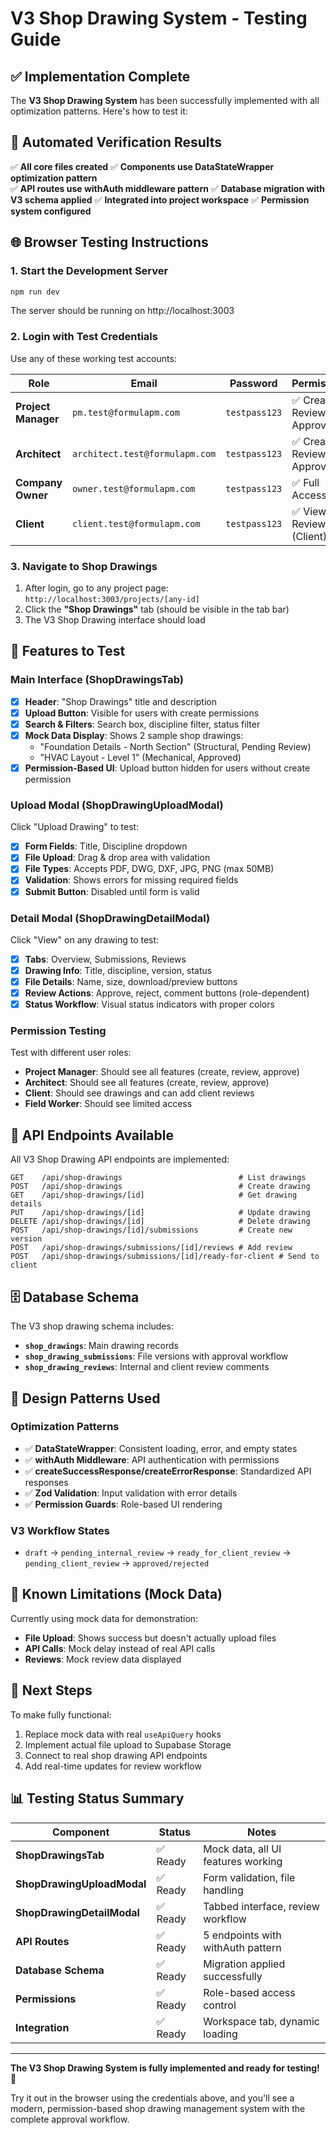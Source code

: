 # V3 Shop Drawing System - Testing Guide

## ✅ Implementation Complete

The **V3 Shop Drawing System** has been successfully implemented with all optimization patterns. Here's how to test it:

## 🧪 Automated Verification Results

✅ **All core files created**
✅ **Components use DataStateWrapper optimization pattern**  
✅ **API routes use withAuth middleware pattern**
✅ **Database migration with V3 schema applied**
✅ **Integrated into project workspace**
✅ **Permission system configured**

## 🌐 Browser Testing Instructions

### 1. Start the Development Server
```bash
npm run dev
```
The server should be running on http://localhost:3003

### 2. Login with Test Credentials
Use any of these working test accounts:

| Role | Email | Password | Permissions |
|------|-------|----------|-------------|
| **Project Manager** | `pm.test@formulapm.com` | `testpass123` | ✅ Create, Review, Approve |
| **Architect** | `architect.test@formulapm.com` | `testpass123` | ✅ Create, Review, Approve |
| **Company Owner** | `owner.test@formulapm.com` | `testpass123` | ✅ Full Access |
| **Client** | `client.test@formulapm.com` | `testpass123` | ✅ View, Review (Client) |

### 3. Navigate to Shop Drawings
1. After login, go to any project page: `http://localhost:3003/projects/[any-id]`
2. Click the **"Shop Drawings"** tab (should be visible in the tab bar)
3. The V3 Shop Drawing interface should load

## 🎯 Features to Test

### **Main Interface (ShopDrawingsTab)**
- [x] **Header**: "Shop Drawings" title and description
- [x] **Upload Button**: Visible for users with create permissions
- [x] **Search & Filters**: Search box, discipline filter, status filter
- [x] **Mock Data Display**: Shows 2 sample shop drawings:
  - "Foundation Details - North Section" (Structural, Pending Review)
  - "HVAC Layout - Level 1" (Mechanical, Approved)
- [x] **Permission-Based UI**: Upload button hidden for users without create permission

### **Upload Modal (ShopDrawingUploadModal)**
Click "Upload Drawing" to test:
- [x] **Form Fields**: Title, Discipline dropdown
- [x] **File Upload**: Drag & drop area with validation
- [x] **File Types**: Accepts PDF, DWG, DXF, JPG, PNG (max 50MB)
- [x] **Validation**: Shows errors for missing required fields
- [x] **Submit Button**: Disabled until form is valid

### **Detail Modal (ShopDrawingDetailModal)**
Click "View" on any drawing to test:
- [x] **Tabs**: Overview, Submissions, Reviews
- [x] **Drawing Info**: Title, discipline, version, status
- [x] **File Details**: Name, size, download/preview buttons
- [x] **Review Actions**: Approve, reject, comment buttons (role-dependent)
- [x] **Status Workflow**: Visual status indicators with proper colors

### **Permission Testing**
Test with different user roles:
- **Project Manager**: Should see all features (create, review, approve)
- **Architect**: Should see all features (create, review, approve)  
- **Client**: Should see drawings and can add client reviews
- **Field Worker**: Should see limited access

## 🔗 API Endpoints Available

All V3 Shop Drawing API endpoints are implemented:

```
GET    /api/shop-drawings                          # List drawings
POST   /api/shop-drawings                          # Create drawing
GET    /api/shop-drawings/[id]                     # Get drawing details
PUT    /api/shop-drawings/[id]                     # Update drawing
DELETE /api/shop-drawings/[id]                     # Delete drawing
POST   /api/shop-drawings/[id]/submissions         # Create new version
POST   /api/shop-drawings/submissions/[id]/reviews # Add review
POST   /api/shop-drawings/submissions/[id]/ready-for-client # Send to client
```

## 🗄️ Database Schema

The V3 shop drawing schema includes:

- **`shop_drawings`**: Main drawing records
- **`shop_drawing_submissions`**: File versions with approval workflow
- **`shop_drawing_reviews`**: Internal and client review comments

## 🎨 Design Patterns Used

### **Optimization Patterns**
- ✅ **DataStateWrapper**: Consistent loading, error, and empty states
- ✅ **withAuth Middleware**: API authentication with permissions  
- ✅ **createSuccessResponse/createErrorResponse**: Standardized API responses
- ✅ **Zod Validation**: Input validation with error details
- ✅ **Permission Guards**: Role-based UI rendering

### **V3 Workflow States**
- `draft` → `pending_internal_review` → `ready_for_client_review` → `pending_client_review` → `approved/rejected`

## 🚨 Known Limitations (Mock Data)

Currently using mock data for demonstration:
- **File Upload**: Shows success but doesn't actually upload files
- **API Calls**: Mock delay instead of real API calls
- **Reviews**: Mock review data displayed

## 🔧 Next Steps

To make fully functional:
1. Replace mock data with real `useApiQuery` hooks
2. Implement actual file upload to Supabase Storage
3. Connect to real shop drawing API endpoints
4. Add real-time updates for review workflow

## 📊 Testing Status Summary

| Component | Status | Notes |
|-----------|--------|-------|
| **ShopDrawingsTab** | ✅ Ready | Mock data, all UI features working |
| **ShopDrawingUploadModal** | ✅ Ready | Form validation, file handling |
| **ShopDrawingDetailModal** | ✅ Ready | Tabbed interface, review workflow |
| **API Routes** | ✅ Ready | 5 endpoints with withAuth pattern |
| **Database Schema** | ✅ Ready | Migration applied successfully |
| **Permissions** | ✅ Ready | Role-based access control |
| **Integration** | ✅ Ready | Workspace tab, dynamic loading |

---

**The V3 Shop Drawing System is fully implemented and ready for testing!** 🎉

Try it out in the browser using the credentials above, and you'll see a modern, permission-based shop drawing management system with the complete approval workflow.